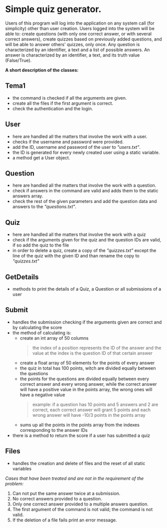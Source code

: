 # Simple quiz generator. #
Users of this program will log into the application on any system call (for simplicity) other than user creation. Users logged into the system will be able to: create questions (with only one correct answer, or with several correct answers), create quizzes based on previously added questions, and will be able to answer others' quizzes, only once.
Any question is characterized by an identifier, a text and a list of possible answers. An answer is characterized by an identifier, a text, and its truth value (False/True).

**A short description of the classes:**

## Tema1
- the command is checked if all the arguments are given.
- create all the files if the first argument is correct.
- check the authentication and the login.

## User
- here are handled all the matters that involve the work with a user.
- checks if the username and password were provided.
- add the ID, username and password of the user to _"users.txt"_.
- the ID is generated for every newly created user using a static variable.
- a method get a User object.

## Question
- here are handled all the matters that involve the work with a question.
- check if answers in the command are valid and adds them to the static answers array.
- check the rest of the given parameters and add the question data and answers to the _"questions.txt"_.

## Quiz
- here are handled all the matters that involve the work with a quiz
- check if the arguments given for the quiz and the question IDs are valid, if so add the quiz to the file
- in order to delete a quiz, create a copy of the _"quizzes.txt"_ except the line of the quiz with the given ID and than rename the copy to _"quizzes.txt"_

## GetDetails
- methods to print the details of a Quiz, a Question or all submissions of a user

## Submit
- handles the submission checking if the arguments given are correct and by calculating the score
- the method of calculating is:
  - create an int array of 50 columns
    > the index of a position represents the ID of the answer and the value at the index is the question ID of that certain answer
  - create a float array of 50 elements for the points of every answer
  - the quiz in total has 100 points, witch are divided equally between the questions
  - the points for the questions are divided equally between every correct answer and every wrong answer, while the correct answer will have a positive value in the points array, the wrong ones will have a negative value
    > example: if a question has 10 points and 5 answers and 2 are correct, each correct answer will grant 5 points and each wrong answer will have -10/3 points in the points array
  - sums up all the points in the points array from the indexes corresponding to the answer IDs
- there is a method to return the score if a user has submitted a quiz

## Files
- handles the creation and delete of files and the reset of all static variables

_Cases that have been treated and are not in the requirement of the problem:_
1. Can not put the same answer twice at a submission.
2. No correct answers provided to a question.
3. Only one correct answer provided to a multiple answers question.
4. The first argument of the command is not valid; the command is not valid.
5. If the deletion of a file fails print an error message.
